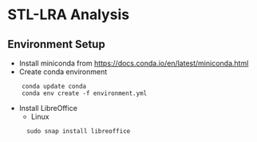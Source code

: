 # STL-LRA Analysis

## Environment Setup

* Install miniconda from https://docs.conda.io/en/latest/miniconda.html
* Create conda environment

```shell script
    conda update conda
    conda env create -f environment.yml
```

* Install LibreOffice
    * Linux
    ```shell script
      sudo snap install libreoffice
    ```